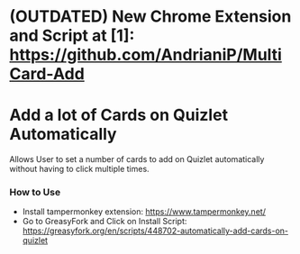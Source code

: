 # (OUTDATED) New Chrome Extension and Script at [1]: https://github.com/AndrianiP/MultiCard-Add 

# Add a lot of Cards on Quizlet Automatically 
Allows User to set a number of cards to add on Quizlet automatically without having to click multiple times.

### How to Use
- Install tampermonkey extension: https://www.tampermonkey.net/  
- Go to GreasyFork and Click on Install Script: https://greasyfork.org/en/scripts/448702-automatically-add-cards-on-quizlet
